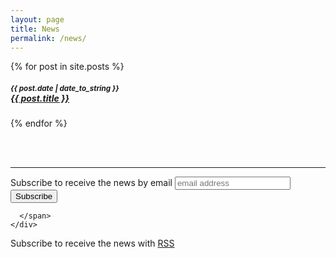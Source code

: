```yaml
---
layout: page
title: News
permalink: /news/
---
```



{% for post in site.posts %}

<h5><small>{{ post.date | date_to_string }}</small><br><a href="{{ site.baseurl }}{{ post.url }}">{{ post.title }}</a></h5>

{% endfor %}

<br><br>

- - -

<div class="row">
  <div class="col s12 m6">
    <div class="card-panel">
      <span class="grey-text darken-4-text">
      <!-- Begin MailChimp Signup Form -->
<link href="//cdn-images.mailchimp.com/embedcode/slim-081711.css" rel="stylesheet" type="text/css">
<div id="mc_embed_signup">
<form action="//github.us11.list-manage.com/subscribe/post?u=396763b695fc63ad2656f7683&amp;id=b32a934486" method="post" id="mc-embedded-subscribe-form" name="mc-embedded-subscribe-form" class="validate" target="_blank" novalidate>
    <div id="mc_embed_signup_scroll">
  <label for="mce-EMAIL">Subscribe to receive the news by email</label>
  <input type="email" value="" name="EMAIL" class="email" id="mce-EMAIL" placeholder="email address" required>
    <!-- real people should not fill this in and expect good things - do not remove this or risk form bot signups-->
    <div style="position: absolute; left: -5000px;"><input type="text" name="b_396763b695fc63ad2656f7683_b32a934486" tabindex="-1" value=""></div>
    <div class="clear"><input type="submit" value="Subscribe" name="subscribe" id="mc-embedded-subscribe" class="button"></div>
    </div>
</form>
</div>

<!--End mc_embed_signup-->
      </span>
    </div>
  </div>
  <div class="col s12 m6">
    <div class="card-panel">
      <span class="grey-text darken-4-text">
      Subscribe to receive the news with <a href="{{ site.baseurl }}/feed.xml"><i class="fa fa-rss"></i> RSS</a>
      </span>
    </div>
  </div>
</div>

